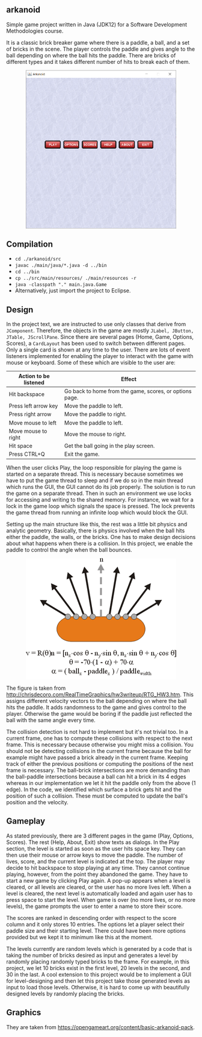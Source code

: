 ## arkanoid

Simple game project written in Java (JDK12) for a Software Development Methodologies course.

It is a classic brick breaker game where there is a paddle, a ball, and a set of bricks in the scene. The player controls the paddle and gives angle to the ball depending on where the ball hits the paddle. There are bricks of different types and it takes different number of hits to break each of them.

<p align="center" width="100%">
    <img src="images/game.gif" align="center" width="400" />
</p>

## Compilation

- `cd ./arkanoid/src`
- `javac ./main/java/*.java -d ../bin` 
- `cd ../bin`
- `cp ../src/main/resources/ ./main/resources -r`
- `java -classpath "." main.java.Game`
- Alternatively, just import the project to Eclipse.

## Design

In the project text, we are instructed to use only classes that derive from `JComponent`. Therefore, the objects in the game are mostly `JLabel, JButton, JTable, JScrollPane`. Since there are several pages (Home, Game, Options, Scores), a `CardLayout` has been used to switch between different pages. Only a single card is shown at any time to the user. There are lots of event listeners implemented for enabling the player to interact with the game with mouse or keyboard. Some of these which are visible to the user are:

| Action to be listened | Effect                                                  |
| --------------------- | ------------------------------------------------------- |
| Hit backspace         | Go back to home from the game, scores, or options page. |
| Press left arrow key  | Move the paddle to left.                                |
| Press right arrow     | Move the paddle to right.                               |
| Move mouse to left    | Move the paddle to left.                                |
| Move mouse to right   | Move the mouse to right.                                |
| Hit space             | Get the ball going in the play screen.                  |
| Press CTRL+Q          | Exit the game.                                          |

When the user clicks Play, the loop responsible for playing the game is started on a separate thread. This is necessary because sometimes we have to put the game thread to sleep and if we do so in the main thread which runs the GUI, the GUI cannot do its job properly. The solution is to run the game on a separate thread.  Then in such an environment we use locks for accessing and writing to the shared memory. For instance, we wait for a lock in the game loop which signals the space is pressed. The lock prevents the game thread from running an infinite loop which would block the GUI.

Setting up the main structure like this, the rest was a little bit physics and analytic geometry. Basically, there is physics involved when the ball hits either the paddle, the walls, or the bricks. One has to make design decisions about what happens when there is a collision. In this project, we enable the paddle to control the angle when the ball bounces.

<p align="center" width="100%">
    <img src="images/paddle.gif" align="center" />
</p>



The figure is taken from http://chrisdecoro.com/RealTimeGraphics/hw3writeup/RTG_HW3.htm. This assigns different velocity vectors to the ball depending on where the ball hits the paddle. It adds randomness to the game and gives control to the player. Otherwise the game would be boring if the paddle just reflected the ball with the same angle every time.

The collision detection is not hard to implement but it's not trivial too. In a current frame, one has to compute these collisions with respect to the next frame. This is necessary because otherwise you might miss a collision. You should not be detecting collisions in the current frame because the ball for example might have passed a brick already in the current frame. Keeping track of either the previous positions or computing the positions of the next frame is necessary. The ball-brick intersections are more demanding than the ball-paddle intersections because a ball can hit a brick in its 4 edges whereas in our implementation we let it hit the paddle only from the above (1 edge). In the code, we identified which surface a brick gets hit and the position of such a collision. These must be computed to update the ball's position and the velocity.

## Gameplay





As stated previously, there are 3 different pages in the game (Play, Options, Scores). The rest (Help, About, Exit) show texts as dialogs. In the Play section, the level is started as soon as the user hits space key. They can then use their mouse or arrow keys to move the paddle. The number of lives, score, and the current level is indicated at the top. The player may decide to hit backspace to stop playing at any time. They cannot continue playing, however, from the point they abandoned the game. They have to start a new game by clicking Play again. A pop-up appears when a level is cleared, or all levels are cleared, or the user has no more lives left. When a level is cleared, the next level is automatically loaded and again user has to press space to start the level. When game is over (no more lives, or no more levels), the game prompts the user to enter a name to store their score. 

The scores are ranked in descending order with respect to the score column and it only stores 10 entries. The options let a player select their paddle size and their starting level. There could have been more options provided but we kept it to minimum like this at the moment. 

The levels currently are random levels which is generated by a code that is taking the number of bricks desired as input and generates a level by randomly placing randomly typed bricks to the frame. For example, in this project, we let 10 bricks exist in the first level, 20 levels in the second, and 30 in the last. A cool extension to this project would be to implement a GUI for level-designing and then let this project take those generated levels as input to load those levels. Otherwise, it is hard to come up with beautifully designed levels by randomly placing the bricks.

## Graphics

They are taken from https://opengameart.org/content/basic-arkanoid-pack.  



 

